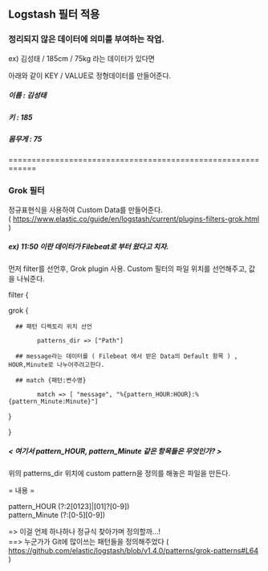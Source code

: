 <h2>Logstash 필터 적용</h2>

<h3>정리되지 않은 데이터에 의미를 부여하는 작업.</h3>

ex) 김성태 / 185cm / 75kg 라는 데이터가 있다면

아래와 같이 KEY / VALUE로 정형데이터를 만들어준다.<br/>
<h5>이름 : 김성태</h5>
<h5>키 : 185</h5>
<h5>몸무게 : 75</h5>

============================================================


<h3> Grok 필터 </h3> 

정규표현식을 사용하여 Custom Data를 만들어준다.<br/>
( https://www.elastic.co/guide/en/logstash/current/plugins-filters-grok.html )<br/>

<h5>ex) 11:50 이란 데이터가 Filebeat로 부터 왔다고 치자.</h5>

먼저 filter를 선언후, Grok plugin 사용. Custom 필터의 파일 위치를 선언해주고, 값을 나눠준다.

filter {	

  grok {
  
      ## 패턴 디렉토리 위치 선언
      
			patterns_dir => ["Path"]
      
      ## message라는 데이터를 ( Filebeat 에서 받은 Data의 Default 항목 ) , HOUR,Minute로 나누어주려고한다.
      
      ## match {패턴:변수명}
      
			match => [ "message", "%{pattern_HOUR:HOUR}:%{pattern_Minute:Minute}"] 
  }
  
}

<h5>< 여기서 pattern_HOUR, pattern_Minute 같은 항목들은 무엇인가? ></h5>
  
위의 patterns_dir 위치에 custom pattern을 정의를 해놓은 파일을 만든다.

= 내용 = 

pattern_HOUR (?:2[0123]|[01]?[0-9])<br/>
pattern_Minute (?:[0-5][0-9])

=> 이걸 언제 하나하나 정규식 찾아가며 정의할까...!<br/>
==> 누군가가 Git에 많이쓰는 패턴들을 정의해주었다 ( https://github.com/elastic/logstash/blob/v1.4.0/patterns/grok-patterns#L64 )
